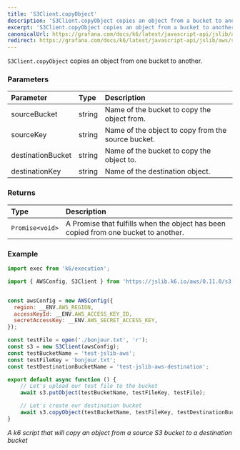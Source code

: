 ```yaml
---
title: 'S3Client.copyObject'
description: 'S3Client.copyObject copies an object from a bucket to another'
excerpt: 'S3Client.copyObject copies an object from a bucket to another'
canonicalUrl: https://grafana.com/docs/k6/latest/javascript-api/jslib/aws/s3client/copyobject/
redirect: https://grafana.com/docs/k6/latest/javascript-api/jslib/aws/s3client/copyobject/
---
```


`S3Client.copyObject` copies an object from one bucket to another.

### Parameters

| Parameter         | Type   | Description                                        |
| :---------------- | :----- | :------------------------------------------------- |
| sourceBucket      | string | Name of the bucket to copy the object from.        |
| sourceKey         | string | Name of the object to copy from the source bucket. |
| destinationBucket | string | Name of the bucket to copy the object to.          |
| destinationKey    | string | Name of the destination object.                    |

### Returns

| Type            | Description                                                                         |
| :-------------- | :---------------------------------------------------------------------------------- |
| `Promise<void>` | A Promise that fulfills when the object has been copied from one bucket to another. |

### Example

<CodeGroup labels={[]}>

```javascript
import exec from 'k6/execution';

import { AWSConfig, S3Client } from 'https://jslib.k6.io/aws/0.11.0/s3.js';


const awsConfig = new AWSConfig({
  region: __ENV.AWS_REGION,
  accessKeyId: __ENV.AWS_ACCESS_KEY_ID,
  secretAccessKey: __ENV.AWS_SECRET_ACCESS_KEY,
});

const testFile = open('./bonjour.txt', 'r');
const s3 = new S3Client(awsConfig);
const testBucketName = 'test-jslib-aws';
const testFileKey = 'bonjour.txt';
const testDestinationBucketName = 'test-jslib-aws-destination';

export default async function () {
    // Let's upload our test file to the bucket
    await s3.putObject(testBucketName, testFileKey, testFile);

    // Let's create our destination bucket
    await s3.copyObject(testBucketName, testFileKey, testDestinationBucketName, testFileKey);
}
```

_A k6 script that will copy an object from a source S3 bucket to a destination bucket_

</CodeGroup>
